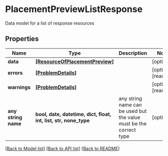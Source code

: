 # PlacementPreviewListResponse

Data model for a list of response resources

## Properties
Name | Type | Description | Notes
------------ | ------------- | ------------- | -------------
**data** | [**[ResourceOfPlacementPreview]**](ResourceOfPlacementPreview.md) |  | [optional] 
**errors** | [**[ProblemDetails]**](ProblemDetails.md) |  | [optional] [readonly] 
**warnings** | [**[ProblemDetails]**](ProblemDetails.md) |  | [optional] [readonly] 
**any string name** | **bool, date, datetime, dict, float, int, list, str, none_type** | any string name can be used but the value must be the correct type | [optional]

[[Back to Model list]](../README.md#documentation-for-models) [[Back to API list]](../README.md#documentation-for-api-endpoints) [[Back to README]](../README.md)


